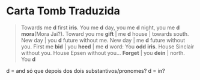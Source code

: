 # Carta Tomb Traduzida
>	Towards me **d** first **iris**.
You me **d** day, you me **d** night, you me **d** **mora**(Mora Jai?).
Toward you me **gift** | me **d** house | towards south. New day | you **d** future without me. 
New day | me **d** future without you. First me **bid** | you **heed** | me **d** word: You **odd** **iris**.
House Sinclair without you. House Epsen without you... **Forget** | you **dein** | north.
You **d**



d = and só que depois dos dois substantivos/pronomes?
d = in?
